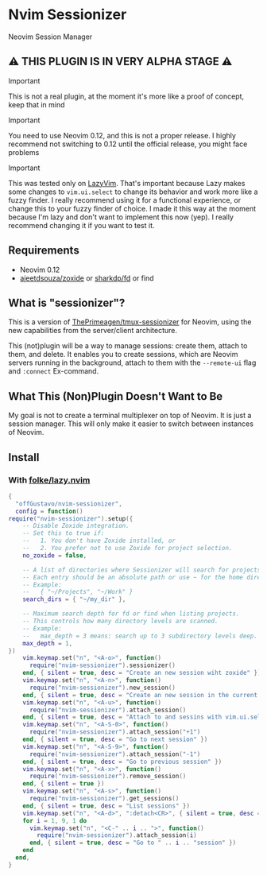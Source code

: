 # Nvim Sessionizer
Neovim Session Manager

## ⚠️ THIS PLUGIN IS IN VERY ALPHA STAGE ⚠️

> [!IMPORTANT]
> This is not a real plugin, at the moment it's more like a proof of concept, keep that in mind

> [!IMPORTANT]
> You need to use Neovim 0.12, and this is not a proper release. I highly recommend not switching to 0.12 until the official release, you might face problems

> [!IMPORTANT]
> This was tested only on [LazyVim](https://www.lazyvim.org/). That's important because Lazy makes some changes to `vim.ui.select` to change its behavior and work more like a fuzzy finder. I really recommend using it for a functional experience, or change this to your fuzzy finder of choice. I made it this way at the moment because I'm lazy and don't want to implement this now (yep). I really recommend changing it if you want to test it.

## Requirements

- Neovim 0.12
- [ajeetdsouza/zoxide](https://github.com/ajeetdsouza/zoxide) or [sharkdp/fd](https://github.com/sharkdp/fd) or find


## What is "sessionizer"?

This is a version of [ThePrimeagen/tmux-sessionizer](https://github.com/ThePrimeagen/tmux-sessionizer) for Neovim, using the new capabilities from the server/client architecture. 

This (not)plugin will be a way to manage sessions: create them, attach to them, and delete. It enables you to create sessions, which are Neovim servers running in the background, attach to them with the `--remote-ui` flag and `:connect` Ex-command.

## What This (Non)Plugin Doesn't Want to Be

My goal is not to create a terminal multiplexer on top of Neovim. It is just a session manager. This will only make it easier to switch between instances of Neovim.

## Install

### With [folke/lazy.nvim](https://github.com/folke/lazy.nvim)

```lua
{
  "offGustavo/nvim-sessionizer",
  config = function()
require("nvim-sessionizer").setup({
    -- Disable Zoxide integration.
    -- Set this to true if:
    --   1. You don't have Zoxide installed, or
    --   2. You prefer not to use Zoxide for project selection.
    no_zoxide = false,

    -- A list of directories where Sessionizer will search for projects.
    -- Each entry should be an absolute path or use ~ for the home directory.
    -- Example:
    --   { "~/Projects", "~/Work" }
    search_dirs = { "~/my_dir" },

    -- Maximum search depth for fd or find when listing projects.
    -- This controls how many directory levels are scanned.
    -- Example:
    --   max_depth = 3 means: search up to 3 subdirectory levels deep.
    max_depth = 1,
})
    vim.keymap.set("n", "<A-o>", function()
      require("nvim-sessionizer").sessionizer()
    end, { silent = true, desc = "Create an new session wiht zoxide" })
    vim.keymap.set("n", "<A-n>", function()
      require("nvim-sessionizer").new_session()
    end, { silent = true, desc = "Create an new session in the current dir" })
    vim.keymap.set("n", "<A-u>", function()
      require("nvim-sessionizer").attach_session()
    end, { silent = true, desc = "Attach to and sessins with vim.ui.select" })
    vim.keymap.set("n", "<A-S-0>", function()
      require("nvim-sessionizer").attach_session("+1")
    end, { silent = true, desc = "Go to next session" })
    vim.keymap.set("n", "<A-S-9>", function()
      require("nvim-sessionizer").attach_session("-1")
    end, { silent = true, desc = "Go to previous session" })
    vim.keymap.set("n", "<A-x>", function()
      require("nvim-sessionizer").remove_session()
    end, { silent = true })
    vim.keymap.set("n", "<A-s>", function()
      require("nvim-sessionizer").get_sessions()
    end, { silent = true, desc = "List sessions" })
    vim.keymap.set("n", "<A-d>", ":detach<CR>", { silent = true, desc = "Detach current session" })
    for i = 1, 9, 1 do
      vim.keymap.set("n", "<C-" .. i .. ">", function()
        require("nvim-sessionizer").attach_session(i)
      end, { silent = true, desc = "Go to " .. i .. "session" })
    end
  end,
}
```
